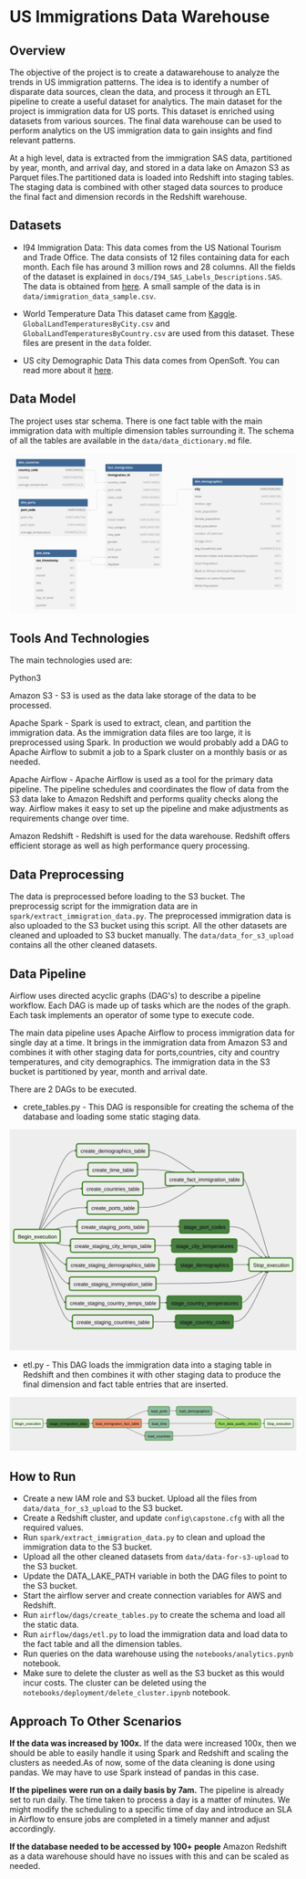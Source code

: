 # US Immigrations Data Warehouse

## Overview

The objective of the project is to create a datawarehouse to analyze the trends in US immigration patterns. The idea is to identify a number of disparate data sources, clean the data, and process it through an ETL pipeline to create a useful dataset for analytics. The main dataset for the project is immigration data for US ports. This dataset is enriched using datasets from various sources.  The final data warehouse can be used to perform analytics on the US immigration data to gain insights and find relevant patterns. 

At a high level, data is extracted from the immigration SAS data, partitioned by year, month, and arrival day, and stored in a data lake on Amazon S3 as Parquet files.The partitioned data is loaded into Redshift into staging tables. The staging data is combined with other staged data sources to produce the final fact and dimension records in the Redshift warehouse.

## Datasets

* I94 Immigration Data: 
This data comes from the US National Tourism and Trade Office. The data consists of 12 files containing data for each month. Each file has around 3 million rows and 28 columns. All the fields of the dataset is explained in `docs/I94_SAS_Labels_Descriptions.SAS`. The data is obtained from [here](https://www.trade.gov/national-travel-and-tourism-office). A small sample of the data is in `data/immigration_data_sample.csv`.

* World Temperature Data
This dataset came from [Kaggle](https://www.kaggle.com/datasets/berkeleyearth/climate-change-earth-surface-temperature-data). `GlobalLandTemperaturesByCity.csv` and `GlobalLandTemperaturesByCountry.csv` are used from this dataset. These files are present in the `data` folder.

* US city Demographic Data
This data comes from OpenSoft. You can read more about it [here](https://public.opendatasoft.com/explore/dataset/us-cities-demographics/export/). 


## Data Model

The project uses star schema. There is one fact table with the main immigration data with multiple dimension tables surrounding it. The schema of all the tables are available in the `data/data_dictionary.md` file.

![Data model](/docs/images/data_model.png)


## Tools And Technologies

The main technologies used are:

Python3

Amazon S3 - S3  is used as the data lake storage of the data to be processed. 

Apache Spark - Spark is used to extract, clean, and partition the immigration data. As the immigration data files are too large, it is preprocessed using Spark. In production we would probably add a DAG to Apache Airflow to submit a job to a Spark cluster on a monthly basis or as needed. 

Apache Airflow - Apache Airflow is used as a tool for the primary data pipeline. The pipeline schedules and coordinates the flow of data from the S3 data lake to Amazon Redshift and performs quality checks along the way. Airflow makes it easy to set up the pipeline and make adjustments as requirements change over time.

Amazon Redshift - Redshift is used for the data warehouse. Redshift offers efficient storage as well as high performance query processing.

## Data Preprocessing
The data is preprocessed before loading to the S3 bucket.  The preprocessig script for the immigration data are in `spark/extract_immigration_data.py`. The preprocessed immigration data is also uploaded to the S3 bucket using this script. All the other datasets are cleaned and uploaded to S3 bucket manually. The `data/data_for_s3_upload` contains all the other cleaned datasets. 

## Data Pipeline

Airflow uses directed acyclic graphs (DAG's) to describe a pipeline workflow. Each DAG is made up of tasks which are the nodes of the graph. Each task implements an operator of some type to execute code.

The main data pipeline uses Apache Airflow to process immigration data for single day at a time. It brings in the immigration data from Amazon S3 and combines it with other staging data for ports,countries, city and country temperatures, and city demographics. The immigration data in the S3 bucket is partitioned by year, month and arrival date.

There are 2 DAGs to be executed.


* crete_tables.py - This DAG is responsible for creating the schema of the database and loading some static staging data.

![create_table Graph view](/docs/images/create_tables.png)


* etl.py -  This DAG loads the immigration data into a staging table in Redshift and then combines it with other staging data to produce the final dimension and fact table entries that are inserted.

![etl DAG Graph view](/docs/images/etl_dag_graph.png)

## How to Run

* Create a new IAM role and S3 bucket. Upload all the files from `data/data_for_s3_upload` to the S3 bucket.
* Create a Redshift cluster, and update `config\capstone.cfg` with all the required values.
* Run `spark/extract_immigration_data.py` to clean and upload the immigration data to the S3 bucket.
* Upload all the other cleaned datasets from `data/data-for-s3-upload` to the S3 bucket.
* Update the DATA_LAKE_PATH variable in both the DAG files to point to the S3 bucket.
* Start the airflow server and create connection variables for AWS and Redshift.
* Run `airflow/dags/create_tables.py` to create the schema and load all the static data.
* Run `airflow/dags/etl.py` to load the immigration data and load data to the fact table and all the dimension tables.
* Run queries on the data warehouse using the `notebooks/analytics.pynb` notebook.
* Make sure to delete the cluster as well as the S3 bucket as this would incur costs. The cluster can be deleted using the `notebooks/deployment/delete_cluster.ipynb` notebook.

## Approach To Other Scenarios

**If the data was increased by 100x.**
 If the data were increased 100x, then we should be able to easily handle it using Spark and Redshift and scaling the clusters as needed.As of now, some of the data cleaning is done using pandas. We may have to use Spark instead of pandas in this case. 
 
**If the pipelines were run on a daily basis by 7am.**
The pipeline is already set to run daily. The time taken to process a day is a matter of minutes. We might modify the scheduling to a specific time of day and introduce an SLA in Airflow to ensure jobs are completed in a timely manner and adjust accordingly.

**If the database needed to be accessed by 100+ people**
Amazon Redshift as a data warehouse should have no issues with this and can be scaled as needed.
